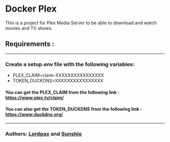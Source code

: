 # Docker Plex 

This is a project for Plex Media Server to be able to download and watch movies and TV shows.

## Requirements :

---
### Create a setup.env file with the following variables:
 - PLEX_CLAIM=claim-XXXXXXXXXXXXXXXX
 - TOKEN_DUCKDNS=XXXXXXXXXXXXXXXX

#### You can get the PLEX_CLAIM from the following link : https://www.plex.tv/claim/
#### You can also get the TOKEN_DUCKDNS from the following link : https://www.duckdns.org/

----

### Authors: [Lordpax](https://github.com/LordPax) and [Sunshio](https://github.com/Pietrucci-Blacher)
